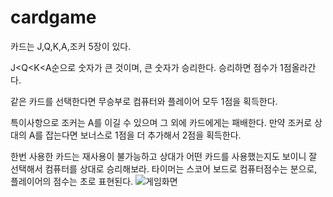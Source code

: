 # cardgame

카드는 J,Q,K,A,조커 5장이 있다.

J<Q<K<A순으로 숫자가 큰 것이며, 큰 숫자가 승리한다.
승리하면 점수가 1점올라간다.

같은 카드를 선택한다면 무승부로 컴퓨터와 플레이어 모두 1점을 획득한다.

특이사항으로 조커는 A를 이길 수 있으며 그 외에 카드에게는 패배한다.
만약 조커로 상대의 A를 잡는다면 보너스로 1점을 더 추가해서 2점을 획득한다.

한번 사용한 카드는 재사용이 불가능하고 상대가 어떤 카드를 사용했는지도 보이니 잘 선택해서 컴퓨터를 상대로 승리해보라.
타이머는 스코어 보드로 컴퓨터점수는 분으로, 플레이어의 점수는 초로 표현된다.
![게임화면](https://user-images.githubusercontent.com/90310676/136730247-d74ee753-6b10-4335-b01f-f347329eafd3.PNG)
